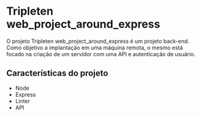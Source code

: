 # Tripleten web_project_around_express

O projeto Tripleten web_project_around_express é um projeto back-end. Como objetivo a implantação em uma máquina remota, o mesmo está focado na criação de um servidor com uma API e autenticação de usuário.

## Características do projeto

- Node
- Express
- Linter
- API
